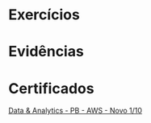 # Exercícios  
  
# Evidências  
  
# Certificados  
[Data & Analytics - PB - AWS - Novo 1/10](Sprint%201/certificados/DA-PB-AWS-Novo-1-10-certficate.jpg)


